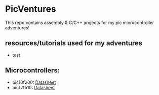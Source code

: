 # PicVentures
This repo contains assembly &amp; C/C++ projects for my pic microcontroller adventures!

## resources/tutorials used for my adventures
- test

## Microcontrollers:
- pic10f200: [Datasheet](http://ww1.microchip.com/downloads/en/devicedoc/41228f.pdf)
- pic12f510: [Datasheet](https://ww1.microchip.com/downloads/en/DeviceDoc/41268D.pdf)
